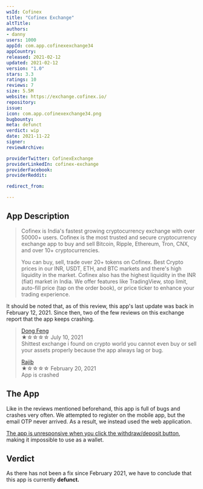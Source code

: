 ```yaml
---
wsId: Cofinex
title: "Cofinex Exchange"
altTitle: 
authors:
- danny
users: 1000
appId: com.app.cofinexexchange34
appCountry: 
released: 2021-02-12
updated: 2021-02-12
version: "1.0"
stars: 3.3
ratings: 10
reviews: 7
size: 5.5M
website: https://exchange.cofinex.io/
repository: 
issue: 
icon: com.app.cofinexexchange34.png
bugbounty: 
meta: defunct
verdict: wip
date: 2021-11-22
signer: 
reviewArchive:

providerTwitter: CofinexExchange
providerLinkedIn: cofinex-exchange
providerFacebook: 
providerReddit: 

redirect_from:

---
```


## App Description

> Cofinex is India's fastest growing cryptocurrency exchange with over 50000+ users. Cofinex is the most trusted and secure cryptocurrency exchange app to buy and sell Bitcoin, Ripple, Ethereum, Tron, CNX, and over 10+ cryptocurrencies.
>
> You can buy, sell, trade over 20+ tokens on Cofinex. Best Crypto prices in our INR, USDT, ETH, and BTC markets and there's high liquidity in the market. Cofinex also has the highest liquidity in the INR (fiat) market in India. We offer features like TradingView, stop limit, auto-fill price (tap on the order book), or price ticker to enhance your trading experience.

It should be noted that, as of this review, this app's last update was back in February 12, 2021. Since then, two of the few reviews on this exchange report that the app keeps crashing.

> [Dong Feng](https://play.google.com/store/apps/details?id=com.app.cofinexexchange34&reviewId=gp%3AAOqpTOG64-WJrctdxqaUp-v_hCE5Ca3RKeSjaGYKMvOGVDWAY93z320SRKrVvqKb1i2EMr7IrDneSdLPcsVS7Q)<br>
  ★☆☆☆☆ July 10, 2021 <br>
       Shittest exchange i found on crypto world you cannot even buy or sell your assets properly because the app always lag or bug.
>
> [Rajib](https://play.google.com/store/apps/details?id=com.app.cofinexexchange34&reviewId=gp%3AAOqpTOF1k0aunLTnrTXV9XWQ37xLUBsLi2lt0xe1QySBAWL54zqEcw2CaGd7-I-HmtrIECqDl5IT5DSVjqSgeg)<br>
  ★☆☆☆☆ February 20, 2021 <br>
       App is crashed
       

## The App

Like in the reviews mentioned beforehand, this app is full of bugs and crashes very often. We attempted to register on the mobile app, but the email OTP never arrived. As a result, we instead used the web application.

[The app is unresponsive when you click the withdraw/deposit button](https://twitter.com/BitcoinWalletz/status/1460435718270980097), making it impossible to use as a wallet.

## Verdict

As there has not been a fix since February 2021, we have to conclude that this app is currently **defunct.**